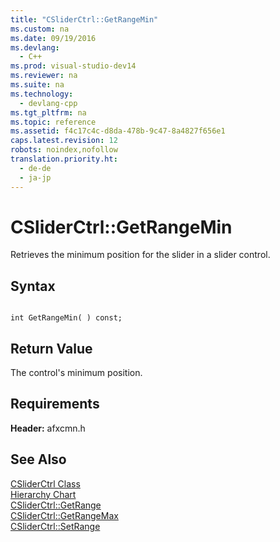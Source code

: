 ```yaml
---
title: "CSliderCtrl::GetRangeMin"
ms.custom: na
ms.date: 09/19/2016
ms.devlang: 
  - C++
ms.prod: visual-studio-dev14
ms.reviewer: na
ms.suite: na
ms.technology: 
  - devlang-cpp
ms.tgt_pltfrm: na
ms.topic: reference
ms.assetid: f4c17c4c-d8da-478b-9c47-8a4827f656e1
caps.latest.revision: 12
robots: noindex,nofollow
translation.priority.ht: 
  - de-de
  - ja-jp
---
```

# CSliderCtrl::GetRangeMin
Retrieves the minimum position for the slider in a slider control.  
  
## Syntax  
  
```  
  
int GetRangeMin( ) const;  
```  
  
## Return Value  
 The control's minimum position.  
  
## Requirements  
 **Header:** afxcmn.h  
  
## See Also  
 [CSliderCtrl Class](../vs140/CSliderCtrl-Class.md)   
 [Hierarchy Chart](../vs140/Hierarchy-Chart.md)   
 [CSliderCtrl::GetRange](../vs140/CSliderCtrl--GetRange.md)   
 [CSliderCtrl::GetRangeMax](../vs140/CSliderCtrl--GetRangeMax.md)   
 [CSliderCtrl::SetRange](../vs140/CSliderCtrl--SetRange.md)